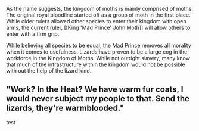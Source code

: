 
As the name suggests, the kingdom of moths is mainly comprised of moths. The original royal bloodline started off as a group of moth in the first place. While older rulers allowed other species to enter their kingdom with open arms, the current ruler, [[King 'Mad Prince' John Moth]] will allow others to enter with a firm grip.

While believing all species to be equal, the Mad Prince removes all morality when it comes to usefulness. Lizards have proven to be a large cog in the workforce in the Kingdom of Moths. While not outright slavery, many know that much of the infrastructure within the kingdom would not be possible with out the help of the lizard kind. 

"Work? In the Heat? We have warm fur coats, I would never subject my people to that. Send the lizards, they're warmblooded." 
 --
 test